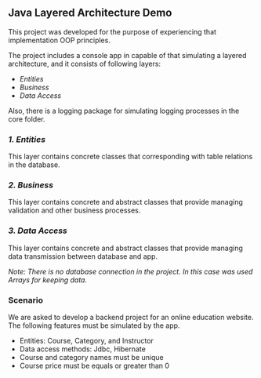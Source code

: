 ## Java Layered Architecture Demo

This project was developed for the purpose of experiencing that implementation OOP principles. 

The project includes a console app in capable of that simulating a layered architecture, and it consists of following layers:

- *Entities*
- *Business*
- *Data Access*

Also, there is a logging package for simulating logging processes in the core folder. 

### *1. Entities*

This layer contains concrete classes that corresponding with table relations in the database.

### *2. Business*

This layer contains concrete and abstract classes that provide managing validation and other business processes.

### *3. Data Access*

This layer contains concrete and abstract classes that provide managing data transmission between database and app.

*Note: There is no database connection in the project. In this case was used Arrays for keeping data.*

### Scenario

We are asked to develop a backend project for an online education website. 
The following features must be simulated by the app.

- Entities: Course, Category, and Instructor
- Data access methods: Jdbc, Hibernate
- Course and category names must be unique
- Course price must be equals or greater than 0
